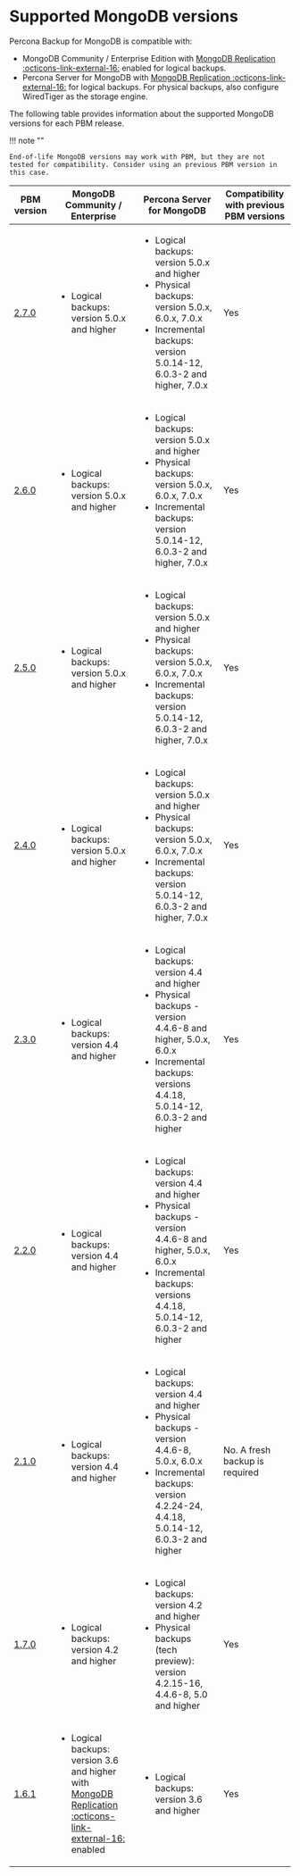 # Supported MongoDB versions

Percona Backup for MongoDB is compatible with:

* MongoDB Community / Enterprise Edition  with [MongoDB Replication :octicons-link-external-16:](https://docs.mongodb.com/manual/replication/) enabled for logical backups.
* Percona Server for MongoDB with [MongoDB Replication :octicons-link-external-16:](https://docs.mongodb.com/manual/replication/) for logical backups. For physical backups, also configure WiredTiger as the storage engine.

The following table provides information about the supported MongoDB versions for each PBM release.

!!! note ""

    End-of-life MongoDB versions may work with PBM, but they are not tested for compatibility. Consider using an previous PBM version in this case.


| PBM version | MongoDB Community / Enterprise | Percona Server for MongoDB|Compatibility with previous PBM versions|
| ----------- |------------------------------- | ------------------------- |----------------------------------------|
| [2.7.0](../release-notes/2.7.0.md) | <ul><li>Logical backups: version 5.0.x and higher</li></ul> | <ul><li>Logical backups: version 5.0.x and higher</li><li>Physical backups: version 5.0.x, 6.0.x, 7.0.x</li><li>Incremental backups: version 5.0.14-12, 6.0.3-2 and higher, 7.0.x</li></ul> | Yes |
| [2.6.0](../release-notes/2.6.0.md) | <ul><li>Logical backups: version 5.0.x and higher</li></ul> | <ul><li>Logical backups: version 5.0.x and higher</li><li>Physical backups: version 5.0.x, 6.0.x, 7.0.x</li><li>Incremental backups: version 5.0.14-12, 6.0.3-2 and higher, 7.0.x</li></ul> | Yes |
| [2.5.0](../release-notes/2.5.0.md) | <ul><li>Logical backups: version 5.0.x and higher</li></ul> | <ul><li>Logical backups: version 5.0.x and higher</li><li>Physical backups: version 5.0.x, 6.0.x, 7.0.x</li><li>Incremental backups: version 5.0.14-12, 6.0.3-2 and higher, 7.0.x</li></ul> | Yes |
| [2.4.0](../release-notes/2.4.0.md) | <ul><li>Logical backups: version 5.0.x and higher</li></ul> | <ul><li>Logical backups: version 5.0.x and higher</li><li>Physical backups: version 5.0.x, 6.0.x, 7.0.x</li><li>Incremental backups: version 5.0.14-12, 6.0.3-2 and higher, 7.0.x</li></ul>| Yes |
| [2.3.0](../release-notes/2.3.0.md) | <ul><li>Logical backups: version 4.4 and higher</li></ul> | <ul><li>Logical backups: version 4.4 and higher</li><li>Physical backups - version 4.4.6-8 and higher, 5.0.x, 6.0.x</li><li>Incremental backups: versions 4.4.18, 5.0.14-12, 6.0.3-2 and higher</li></ul>| Yes |
| [2.2.0](../release-notes/2.2.0.md) | <ul><li>Logical backups: version 4.4 and higher</li></ul> | <ul><li>Logical backups: version 4.4 and higher</li><li>Physical backups - version 4.4.6-8 and higher, 5.0.x, 6.0.x</li><li>Incremental backups: versions 4.4.18, 5.0.14-12, 6.0.3-2 and higher</li></ul>| Yes |
| [2.1.0](../release-notes/2.1.0.md) | <ul><li>Logical backups: version 4.4 and higher</li></ul> | <ul><li>Logical backups: version 4.4 and higher</li><li>Physical backups - version 4.4.6-8, 5.0.x, 6.0.x</li><li>Incremental backups: version 4.2.24-24, 4.4.18, 5.0.14-12, 6.0.3-2 and higher</li></ul>| No. A fresh backup is required|
| [1.7.0](../release-notes/1.7.0.md) | <ul><li>Logical backups: version 4.2 and higher</li></ul> | <ul><li>Logical backups: version 4.2 and higher</li><li>Physical backups (tech preview): version 4.2.15-16, 4.4.6-8, 5.0 and higher</li></ul> | Yes
| [1.6.1](../release-notes/1.6.1.md) | <ul><li>Logical backups: version 3.6 and higher with [MongoDB Replication :octicons-link-external-16:](https://docs.mongodb.com/manual/replication/) enabled</li></ul> | <ul><li>Logical backups: version 3.6 and higher</li></ul>|Yes
